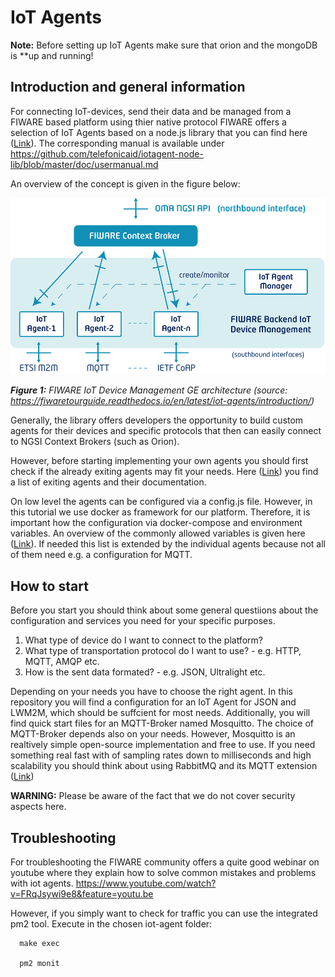 # IoT Agents

**Note:** Before setting up IoT Agents make sure that orion and the mongoDB is
**up and running!

## Introduction and general information

For connecting IoT-devices, send their data and be managed from a FIWARE based
platform using thier native protocol FIWARE offers a selection of IoT Agents
based on a node.js library that you can find here
([Link](https://github.com/telefonicaid/iotagent-node-lib)). The corresponding
manual is available under
https://github.com/telefonicaid/iotagent-node-lib/blob/master/doc/usermanual.md

An overview of the concept is given in the figure below:

![FIWARE IoT Device Management GE architecture (_source_: https://fiwaretourguide.readthedocs.io/en/latest/iot-agents/introduction/)](../docs/figures/iot-agents_zoom.png)

***Figure 1:*** *FIWARE IoT Device Management GE architecture (_source_: https://fiwaretourguide.readthedocs.io/en/latest/iot-agents/introduction/)*

Generally, the library offers developers the opportunity to build custom agents
for their devices and specific protocols that then can easily connect to NGSI
Context Brokers (such as Orion).

However, before starting implementing your own agents you should first check if
the already exiting agents may fit your needs. Here
([Link](https://www.fiware.org/developers/catalogue/)) you find a list of
exiting agents and their documentation.

On low level the agents can be configured via a config.js file. However, in this
tutorial we use docker as framework for our platform. Therefore, it is important
how the configuration via docker-compose and environment variables. An overview
of the commonly allowed variables is given here
([Link](https://iotagent-node-lib.readthedocs.io/en/latest/installationguide/index.htmlµ)).
If needed this list is extended by the individual agents because not all of them
need e.g. a configuration for MQTT.

## How to start

Before you start you should think about some general questiions about the
configuration and services you need for your specific purposes.
1. What type of device do I want to connect to the platform?
2. What type of transportation protocol do I want to use? - e.g. HTTP, MQTT, AMQP etc.
3. How is the sent data formated? - e.g. JSON, Ultralight etc.

Depending on your needs you have to choose the right agent. In this repository
you will find a configuration for an IoT Agent for JSON and LWM2M, which should
be suffcient for most needs. Additionally, you will find quick start files for
an MQTT-Broker named Mosquitto. The choice of MQTT-Broker depends also on your
needs. However, Mosquitto is an realtively simple open-source implementation and
free to use. If you need something real fast with of sampling rates down to
milliseconds and high scalability you should think about using RabbitMQ and its
MQTT extension ([Link](https://www.rabbitmq.com/mqtt.html))

**WARNING:** Please be aware of the fact that we do not cover security aspects
here.

## Troubleshooting

For troubleshooting the FIWARE community offers a quite good webinar on youtube
where they explain how to solve common mistakes and problems with iot agents.
https://www.youtube.com/watch?v=FRqJsywi9e8&feature=youtu.be

However, if you simply want to check for traffic you can use the integrated pm2 tool. Execute in the chosen iot-agent folder:

      make exec

      pm2 monit

